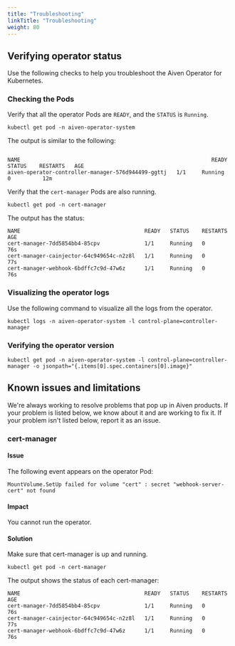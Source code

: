 ```yaml
---
title: "Troubleshooting"
linkTitle: "Troubleshooting"
weight: 80
---
```


## Verifying operator status

Use the following checks to help you troubleshoot the Aiven Operator for Kubernetes.

### Checking the Pods

Verify that all the operator Pods are `READY`, and the `STATUS` is `Running`.

```shell
kubectl get pod -n aiven-operator-system
```

The output is similar to the following:

```{ .shell .no-copy }

NAME                                                            READY   STATUS    RESTARTS   AGE
aiven-operator-controller-manager-576d944499-ggttj   1/1     Running   0          12m
```

Verify that the `cert-manager` Pods are also running.

```shell
kubectl get pod -n cert-manager
```

The output has the status:

```{ .shell .no-copy }
NAME                                       READY   STATUS    RESTARTS   AGE
cert-manager-7dd5854bb4-85cpv              1/1     Running   0          76s
cert-manager-cainjector-64c949654c-n2z8l   1/1     Running   0          77s
cert-manager-webhook-6bdffc7c9d-47w6z      1/1     Running   0          76s
```

### Visualizing the operator logs

Use the following command to visualize all the logs from the operator.

```shell
kubectl logs -n aiven-operator-system -l control-plane=controller-manager
```

### Verifying the operator version

```shell
kubectl get pod -n aiven-operator-system -l control-plane=controller-manager -o jsonpath="{.items[0].spec.containers[0].image}"
```

## Known issues and limitations

We're always working to resolve problems that pop up in Aiven products. If your problem is listed below, we know about
it and are working to fix it. If your problem isn't listed below, report it as an issue.

### cert-manager

#### Issue

The following event appears on the operator Pod:

```{ .shell .no-copy }
MountVolume.SetUp failed for volume "cert" : secret "webhook-server-cert" not found
```

#### Impact

You cannot run the operator.

#### Solution

Make sure that cert-manager is up and running.

```shell
kubectl get pod -n cert-manager
```

The output shows the status of each cert-manager:

```{ .shell .no-copy }
NAME                                       READY   STATUS    RESTARTS   AGE
cert-manager-7dd5854bb4-85cpv              1/1     Running   0          76s
cert-manager-cainjector-64c949654c-n2z8l   1/1     Running   0          77s
cert-manager-webhook-6bdffc7c9d-47w6z      1/1     Running   0          76s
```

